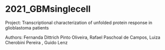 # 2021_GBMsinglecell

Project: Transcriptional characterization of unfolded protein response in glioblastoma patients

Authors: Fernanda Dittrich Pinto Oliveira, Rafael Paschoal de Campos, Luiza Cherobini Pereira , Guido Lenz
